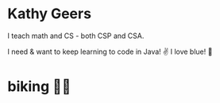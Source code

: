 # Kathy Geers

I teach math and CS - both CSP and CSA.

I need & want to keep learning to code in Java! ✌
I love blue! 📘
# biking  🚵‍♀️
